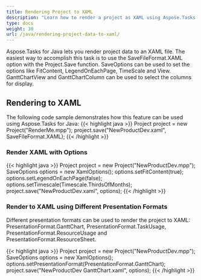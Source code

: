 ```yaml
---
title: Rendering Project to XAML
description: "Learn how to render a project as XAML using Aspose.Tasks for Java."
type: docs
weight: 30
url: /java/rendering-project-data-to-xaml/
---
```


Aspose.Tasks for Java lets you render project data to an XAML file. The easiest way to accomplish this task is to use the SaveFileFormat.XAML option with the Project.Save function. SaveOptions can be used to set the options like FitContent, LegendOnEachPage, TimeScale and View. GanttChartView and GanttChartColumn can be used to select the columns for display.

## **Rendering to XAML**

The following code sample demonstrates how this feature can be used using Aspose.Tasks for Java:
{{< highlight java >}}
Project project = new Project("RenderMe.mpp");
project.save("NewProductDev.xaml", SaveFileFormat.XAML);
{{< /highlight >}}

### **Render XAML with Options**

{{< highlight java >}}
Project project = new Project("NewProductDev.mpp");
SaveOptions options = new XamlOptions();
options.setFitContent(true);
options.setLegendOnEachPage(false);
options.setTimescale(Timescale.ThirdsOfMonths);
project.save("NewProductDev.xaml", options);
{{< /highlight >}}

### **Render to XAML using Different Presentation Formats**
Different presentation formats can be used to render the project to XAML: PresentationFormat.GanttChart, PresentationFormat.TaskUsage, PresentationFormat.ResourceUsage and PresentationFormat.ResourceSheet.

{{< highlight java >}}
Project project = new Project("NewProductDev.mpp");
SaveOptions options = new XamlOptions();
options.setPresentationFormat(PresentationFormat.GanttChart);
project.save("NewProductDev GanttChart.xaml", options);
{{< /highlight >}}
